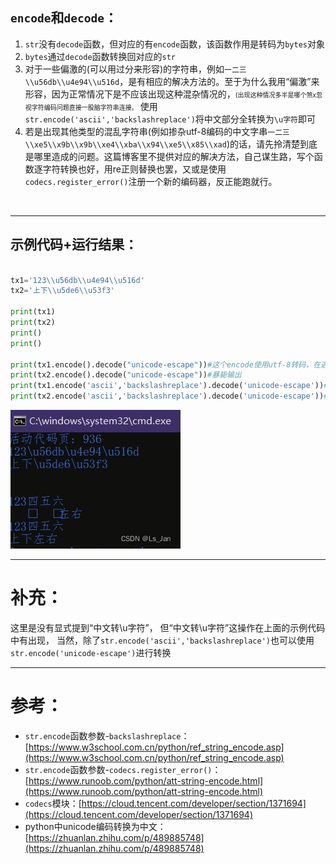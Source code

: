 
## ``encode``和``decode``：
1.  ``str``没有``decode``函数，但对应的有``encode``函数，该函数作用是转码为``bytes``对象
2.  ``bytes``通过``decode``函数转换回对应的``str``
3. 对于一些偏激的(可以用过分来形容)的字符串，例如``一二三\\u56db\\u4e94\\u516d``，是有相应的解决方法的。至于为什么我用“偏激”来形容，因为正常情况下是不应该出现这种混杂情况的，<font size=1>(出现这种情况多半是哪个煞x忽视字符编码问题直接一股脑字符串连接。</font>
使用``str.encode('ascii','backslashreplace')``将中文部分全转换为``\u字符``即可
4. 若是出现其他类型的混乱字符串(例如掺杂utf-8编码的中文字串``一二三\\xe5\\x9b\\x9b\\xe4\\xba\\x94\\xe5\\x85\\xad``)的话，请先拎清楚到底是哪里造成的问题。这篇博客里不提供对应的解决方法，自己谋生路，写个函数逐字符转换也好，用re正则替换也罢，又或是使用``codecs.register_error()``注册一个新的编码器，反正能跑就行。


<br>

***

## 示例代码+运行结果：
```python

tx1='123\\u56db\\u4e94\\u516d'
tx2='上下\\u5de6\\u53f3'

print(tx1)
print(tx2)
print()
print()

print(tx1.encode().decode("unicode-escape"))#这个encode使用utf-8转码，在遇到非ASCII时直接暴毙
print(tx2.encode().decode("unicode-escape"))#暴毙输出
print(tx1.encode('ascii','backslashreplace').decode('unicode-escape'))#这个encode会无视反斜杠字符的转码，同时对其他非ASCII字符转换为\u字符
print(tx2.encode('ascii','backslashreplace').decode('unicode-escape'))#转换成功

```

![运行结果](./pict/1.png)
***
# 补充：
这里是没有显式提到“中文转\u字符”，
但“中文转\u字符”这操作在上面的示例代码中有出现，
当然，除了``str.encode('ascii','backslashreplace')``也可以使用``str.encode('unicode-escape')``进行转换

***
# 参考：
- ``str.encode``函数参数-``backslashreplace``： [https://www.w3school.com.cn/python/ref_string_encode.asp](https://www.w3school.com.cn/python/ref_string_encode.asp)
- ``str.encode``函数参数-``codecs.register_error()``：[https://www.runoob.com/python/att-string-encode.html](https://www.runoob.com/python/att-string-encode.html)
- ``codecs``模块：[https://cloud.tencent.com/developer/section/1371694](https://cloud.tencent.com/developer/section/1371694)
- python中unicode编码转换为中文：[https://zhuanlan.zhihu.com/p/489885748](https://zhuanlan.zhihu.com/p/489885748)



